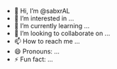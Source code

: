 - 👋 Hi, I’m @sabxrAL
- 👀 I’m interested in ...
- 🌱 I’m currently learning ...
- 💞️ I’m looking to collaborate on ...
- 📫 How to reach me ...
- 😄 Pronouns: ...
- ⚡ Fun fact: ...

<!---
sabxrAL/sabxrAL is a ✨ special ✨ repository because its `README.md` (this file) appears on your GitHub profile.
You can click the Preview link to take a look at your changes.
--->
